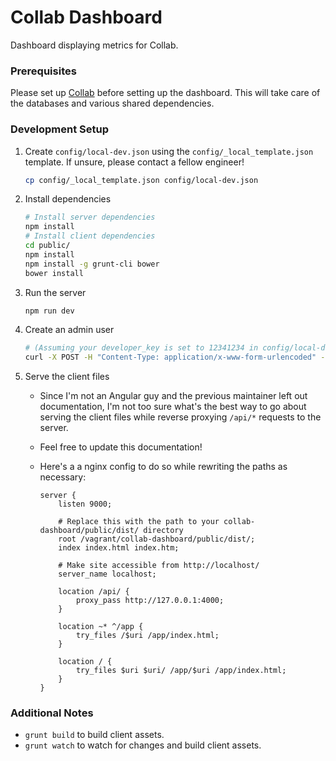 # Collab Dashboard

Dashboard displaying metrics for Collab.

### Prerequisites

Please set up [Collab](https://github.com/collab-tools/collab) before setting up the dashboard.
This will take care of the databases and various shared dependencies.

### Development Setup

1. Create `config/local-dev.json` using the `config/_local_template.json` template. If unsure, please contact a fellow engineer!

    ```bash
    cp config/_local_template.json config/local-dev.json
    ```

2. Install dependencies

    ```bash
    # Install server dependencies
    npm install
    # Install client dependencies
    cd public/
    npm install
    npm install -g grunt-cli bower
    bower install
    ```

3. Run the server

    ```bash
    npm run dev
    ```

4. Create an admin user

    ```bash
    # (Assuming your developer_key is set to 12341234 in config/local-dev.json)
    curl -X POST -H "Content-Type: application/x-www-form-urlencoded" -d 'devKey=12341234&username=admin&password=veryverysecretpassword&name=admin&role=admin' "http://localhost:4000/api/admin"
    ```

5. Serve the client files

    - Since I'm not an Angular guy and the previous maintainer left out documentation, I'm not too sure what's the best way to go about serving the client files while reverse proxying `/api/*` requests to the server.
    - Feel free to update this documentation!
    - Here's a a nginx config to do so while rewriting the paths as necessary:

        ```nginx
        server {
            listen 9000;

            # Replace this with the path to your collab-dashboard/public/dist/ directory
            root /vagrant/collab-dashboard/public/dist/;
            index index.html index.htm;

            # Make site accessible from http://localhost/
            server_name localhost;

            location /api/ {
                proxy_pass http://127.0.0.1:4000;
            }

            location ~* ^/app {
                try_files /$uri /app/index.html;
            }

            location / {
                try_files $uri $uri/ /app/$uri /app/index.html;
            }
        }
        ```

### Additional Notes

- `grunt build` to build client assets.
- `grunt watch` to watch for changes and build client assets.
